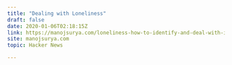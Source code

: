 ```yaml
---
title: "Dealing with Loneliness"
draft: false
date: 2020-01-06T02:18:15Z
link: https://manojsurya.com/loneliness-how-to-identify-and-deal-with-it/?utm_medium=RSS&utm_source=hune
site: manojsurya.com
topic: Hacker News  

---
```


